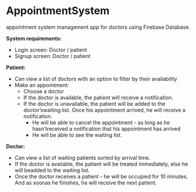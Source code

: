 # AppointmentSystem

appointment system management app for doctors using Firebase Database.

**System requirements:**
* Login screen:  Doctor / patient
* Signup screen: Doctor / patient

**Patient:**
- Can view a list of doctors with an option to filter by their availability
- Make an appointment:
  - Choose a doctor
  - If the doctor is available, the patient will receive a notification.
  - If the doctor is unavailable, the patient will be added to the doctor’swaiting list. Once his appointment arrived, he will receive a notification.
    - He will be able to cancel the appointment - as long as he hasn’treceived a notification that his appointment has arrived
    - He will be able to see the waiting list.

**Doctor:**
- Can view a list of waiting patients sorted by arrival time.
- If the doctor is available, the patient will be treated immediately,  else he will beadded to the waiting list.
- Once the doctor receives a patient - he will be occupied for 10 minutes. And as soonas he finishes, he will receive the next patient.
